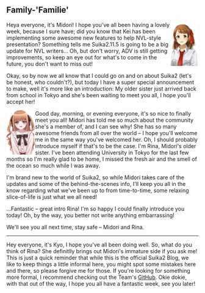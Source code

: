 ## Family-'Familie'

<img align="right" width="15%" src="/images/midori.png">

Heya everyone, it's Midori! I hope you've all been having a lovely week, because I sure have; did you know that Kei has been implementing some awesome
new features to help NVL-style presentation? Something tells me Suika2.11.5 is going to be a big update for NVL writers... Oh, but don't worry, ADV is
still getting improvements, so keep an eye out for what's to come in the future, you don't want to miss out!

Okay, so by now we all know that I could go on and on about Suika2 (let's be honest, who couldn't?), but today I have a super special announcement to make,
well it's more like an introduction: My older sister just arrived back from school in Tokyo and she's been waiting to meet you all, I hope you'll accept her!

<img align="left" width="15%" src="/images/Rina-Waist-Up.png">

Good day, morning, or evening everyone, it's so nice to finally meet you all! Midori has told me so much about the community she's a member of, and I can see why!
She has so many awesome friends from all over the world – I hope you'll welcome me in the same way you've welcomed her.
Oh, I should probably introduce myself if that's to be the case. I'm Rina, Midori's older sister. I've been attending University in Tokyo for the last few months
so I'm really glad to be home, I missed the fresh air and the smell of the ocean so much while I was away.

I'm brand new to the world of Suika2, so while Midori takes care of the updates and some of the behind-the-scenes info, I'll keep you all in the know regarding what we've been up to from time-to-time,
some relaxing slice-of-life is just what we all need!

...Fantastic – great intro Rina! I'm so happy I could finally introduce you today! Oh, by the way, you better not write anything embarrassing!

We'll see you all next time, stay safe – Midori and Rina.

---

Hey everyone, it's Kyo, I hope you've all been doing well. So, what do you think of Rina? She definitlly brings out Midori's immature side if you ask me!
This is just a quick reminder that while this is the official Suika2 Blog, we like to keep things a little informal here, you might spot some mistakes here and there, so please forgive me for those.
If you're looking for something more formal, I recommend checking out the Team's [GitHub](https://github.com/suika2engine/suika2). Okie dokie, with that out of the way, I hope you all have a fantastic week, see you later!
